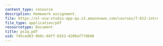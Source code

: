 ```yaml
---
content_type: resource
description: Homework assignment.
file: https://ol-ocw-studio-app-qa.s3.amazonaws.com/courses/7-012-introduction-to-biology-fall-2004/745ced839b9c04ffb5534209af77d040_ps1q.pdf
file_type: application/pdf
resourcetype: Document
title: ps1q.pdf
uid: 745ced83-9b9c-04ff-b553-4209af77d040
---
```

